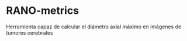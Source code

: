 # RANO-metrics
Herramienta capaz de calcular el diámetro axial máximo en imágenes de tumores cerebrales 
